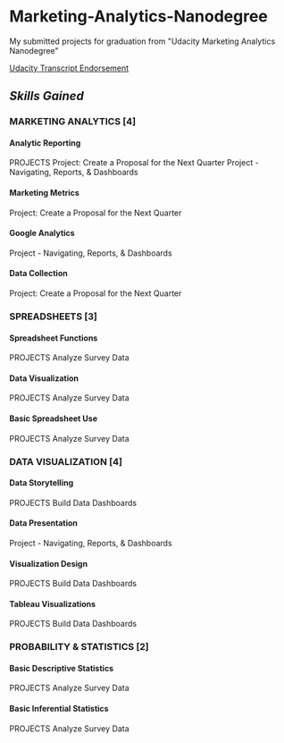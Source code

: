 # Marketing-Analytics-Nanodegree
 My submitted projects for graduation from "Udacity Marketing Analytics Nanodegree"
 
 [Udacity Transcript Endorsement](https://graduation.udacity.com/confirm/MUTY93J3)
 
## _Skills Gained_
### MARKETING ANALYTICS [4]
#### Analytic Reporting
PROJECTS Project: Create a Proposal for the Next Quarter
Project - Navigating, Reports, & Dashboards
#### Marketing Metrics
Project: Create a Proposal for the Next Quarter
#### Google Analytics
Project - Navigating, Reports, & Dashboards
#### Data Collection
Project: Create a Proposal for the Next Quarter
### SPREADSHEETS [3]
#### Spreadsheet Functions
PROJECTS Analyze Survey Data
#### Data Visualization
PROJECTS Analyze Survey Data
#### Basic Spreadsheet Use
PROJECTS Analyze Survey Data
### DATA VISUALIZATION [4]
#### Data Storytelling
PROJECTS Build Data Dashboards
#### Data Presentation
Project - Navigating, Reports, & Dashboards
#### Visualization Design
PROJECTS Build Data Dashboards
#### Tableau Visualizations
PROJECTS Build Data Dashboards
### PROBABILITY & STATISTICS [2]
#### Basic Descriptive Statistics
PROJECTS Analyze Survey Data
#### Basic Inferential Statistics
PROJECTS Analyze Survey Data

